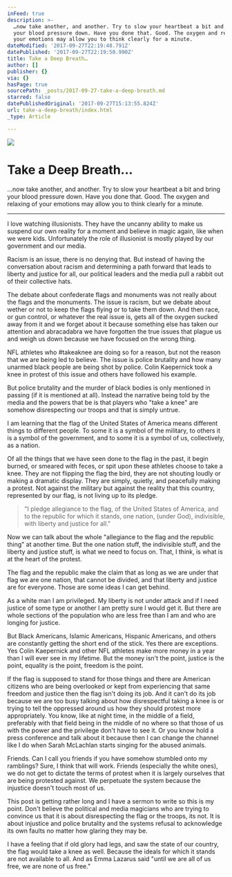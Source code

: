 ```yaml
---
inFeed: true
description: >-
  …now take another, and another. Try to slow your heartbeat a bit and bring
  your blood pressure down. Have you done that. Good. The oxygen and relaxing of
  your emotions may allow you to think clearly for a minute.
dateModified: '2017-09-27T22:19:48.791Z'
datePublished: '2017-09-27T22:19:50.990Z'
title: Take a Deep Breath…
author: []
publisher: {}
via: {}
hasPage: true
sourcePath: _posts/2017-09-27-take-a-deep-breath.md
starred: false
datePublishedOriginal: '2017-09-27T15:13:55.824Z'
url: take-a-deep-breath/index.html
_type: Article

---
```

![](https://the-grid-user-content.s3-us-west-2.amazonaws.com/a5bd19a4-57ed-46bf-bbc9-2c9102daf086.png)

# Take a Deep Breath...

...now take another, and another. Try to slow your heartbeat a bit and bring your blood pressure down. Have you done that. Good. The oxygen and relaxing of your emotions may allow you to think clearly for a minute.

---

I love watching illusionists. They have the uncanny ability to make us suspend our own reality for a moment and believe in magic again, like when we were kids. Unfortunately the role of illusionist is mostly played by our government and our media.

Racism is an issue, there is no denying that. But instead of having the conversation about racism and determining a path forward that leads to liberty and justice for all, our political leaders and the media pull a rabbit out of their collective hats.

The debate about confederate flags and monuments was not really about the flags and the monuments. The issue is racism, but we debate about wether or not to keep the flags flying or to take them down. And then race, or gun control, or whatever the real issue is, gets all of the oxygen sucked away from it and we forget about it because something else has taken our attention and abracadabra we have forgotten the true issues that plague us and weigh us down because we have focused on the wrong thing.

NFL athletes who \#takeaknee are doing so for a reason, but not the reason that we are being led to believe. The issue is police brutality and how many unarmed black people are being shot by police. Colin Kaepernick took a knee in protest of this issue and others have followed his example.

But police brutality and the murder of black bodies is only mentioned in passing (if it is mentioned at all). Instead the narrative being told by the media and the powers that be is that players who "take a knee" are somehow disrespecting our troops and that is simply untrue.

I am learning that the flag of the United States of America means different things to different people. To some it is a symbol of the military, to others it is a symbol of the government, and to some it is a symbol of us, collectively, as a nation.

Of all the things that we have seen done to the flag in the past, it begin burned, or smeared with feces, or spit upon these athletes choose to take a knee. They are not flipping the flag the bird, they are not shouting loudly or making a dramatic display. They are simply, quietly, and peacefully making a protest. Not against the military but against the reality that this country, represented by our flag, is not living up to its pledge.

> "I pledge allegiance to the flag, of the United States of America, and to the republic for which it stands, one nation, (under God), indivisible, with liberty and justice for all."
> 

Now we can talk about the whole "allegiance to the flag and the republic thing" at another time. But the one nation stuff, the indivisible stuff, and the liberty and justice stuff, is what we need to focus on. That, I think, is what is at the heart of the protest.

The flag and the republic make the claim that as long as we are under that flag we are one nation, that cannot be divided, and that liberty and justice are for everyone. Those are some ideas I can get behind.

As a white man I am privileged. My liberty is not under attack and if I need justice of some type or another I am pretty sure I would get it. But there are whole sections of the population who are less free than I am and who are longing for justice.

But Black Americans, Islamic Americans, Hispanic Americans, and others are constantly getting the short end of the stick. Yes there are exceptions. Yes Colin Kaepernick and other NFL athletes make more money in a year than I will ever see in my lifetime. But the money isn't the point, justice is the point, equality is the point, freedom is the point.

If the flag is supposed to stand for those things and there are American citizens who are being overlooked or kept from experiencing that same freedom and justice then the flag isn't doing its job. And it can't do its job because we are too busy talking about how disrespectful taking a knee is or trying to tell the oppressed around us how they should protest more appropriately. You know, like at night time, in the middle of a field, preferably with that field being in the middle of no where so that those of us with the power and the privilege don't have to see it. Or you know hold a press conference and talk about it because then I can change the channel like I do when Sarah McLachlan starts singing for the abused animals.

Friends. Can I call you friends if you have somehow stumbled onto my ramblings? Sure, I think that will work. Friends (especially the white ones), we do not get to dictate the terms of protest when it is largely ourselves that are being protested against. We perpetuate the system because the injustice doesn't touch most of us.

This post is getting rather long and I have a sermon to write so this is my point. Don't believe the political and media magicians who are trying to convince us that it is about disrespecting the flag or the troops, its not. It is about injustice and police brutality and the systems refusal to acknowledge its own faults no matter how glaring they may be.

I have a feeling that if old glory had legs, and saw the state of our country, the flag would take a knee as well. Because the ideals for which it stands are not available to all. And as Emma Lazarus said "until we are all of us free, we are none of us free."